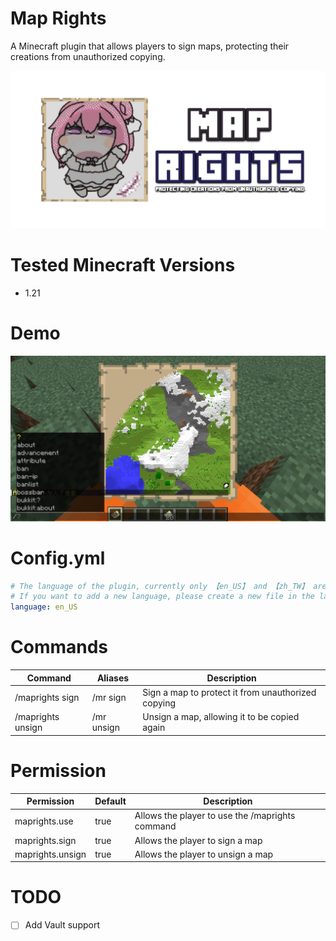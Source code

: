 # Map Rights
A Minecraft plugin that allows players to sign maps, protecting their creations from unauthorized copying.

![](https://raw.githubusercontent.com/Oscar0159/MapRights/develop/MapRights.png)

# Tested Minecraft Versions
- 1.21

# Demo
![](https://raw.githubusercontent.com/Oscar0159/MapRights/develop/MapRights.gif)

# Config.yml
```yaml
# The language of the plugin, currently only 【en_US】 and 【zh_TW】 are supported
# If you want to add a new language, please create a new file in the lang folder
language: en_US
```

# Commands
| Command  | Aliases  | Description  |
| ------------ | ------------ | ------------ |
| /maprights sign |  /mr sign | Sign a map to protect it from unauthorized copying |
| /maprights unsign  | /mr unsign  | Unsign a map, allowing it to be copied again |

# Permission
| Permission  | Default  | Description  |
| ------------ | ------------ | ------------ |
| maprights.use  | true  |  Allows the player to use the /maprights command |
| maprights.sign  |  true | Allows the player to sign a map  |
| maprights.unsign  |  true |  Allows the player to unsign a map |

# TODO
- [ ] Add Vault support
